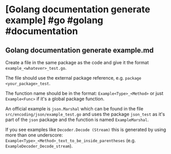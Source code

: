 # [Golang documentation generate example] #go #golang #documentation

## Golang documentation generate example.md

Create a file in the same package as the code and give it the format `example_<whatever>_test.go`.

The file should use the external package reference, e.g. `package <your_package>_test`.

The function name should be in the format: `Example<Type>_<Method>` or just `Example<Func>` if it's a global package function.

An official example is `json.Marshal` which can be found in the file `src/encoding/json/example_test.go` and uses the package `json_test` as it's part of the `json` package and the function is named `ExampleMarshal`.

If you see examples like `Decoder.Decode (Stream)` this is generated by using more than one underscore: `Example<Type>_<Method>_text_to_be_inside_parentheses` (e.g. `ExampleDecoder_Decode_stream`).


